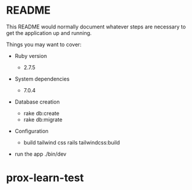 # README

This README would normally document whatever steps are necessary to get the
application up and running.

Things you may want to cover:

* Ruby version
  - 2.7.5

* System dependencies
  - 7.0.4

* Database creation
  - rake db:create
  - rake db:migrate

* Configuration
  - build tailwind css
   rails tailwindcss:build
* run the app 
  ./bin/dev
# prox-learn-test
